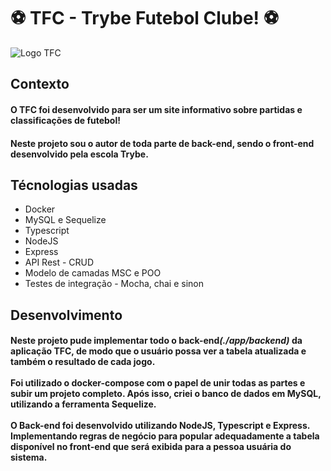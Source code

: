 <h1>⚽ TFC - Trybe Futebol Clube! ⚽</h1>

<img src="./app/frontend/src/images/negative_logo.png" alt="Logo TFC">

<h2>Contexto</h2>

<h4>O TFC foi desenvolvido para ser um site informativo sobre partidas e classificações de futebol!</h4>
<h4>Neste projeto sou o autor de toda parte de back-end, sendo o front-end desenvolvido pela escola Trybe.</h4>

<h2>Técnologias usadas</h2>

<ul>
  <li>Docker</li>
  <li>MySQL e Sequelize</li>
  <li>Typescript</li>
  <li>NodeJS</li>
  <li>Express</li>
  <li>API Rest - CRUD</li>
  <li>Modelo de camadas MSC e POO</li>
  <li>Testes de integração - Mocha, chai e sinon</li>
</ul>

<h2>Desenvolvimento</h2>

<h4>Neste projeto pude implementar todo o <b>back-end</b><i>(./app/backend)</i> da aplicação TFC, de modo que o usuário possa ver a tabela atualizada e também o resultado de cada jogo.</br></br>
Foi utilizado o docker-compose com o papel de unir todas as partes e subir um projeto completo. Após isso, criei o banco de dados em MySQL, utilizando a ferramenta Sequelize.</br></br>
O Back-end foi desenvolvido utilizando NodeJS, Typescript e Express. Implementando regras de negócio para popular adequadamente a tabela disponível no front-end que será exibida para a pessoa usuária do sistema.</h4>

<!-- Olá, Tryber!

Esse é apenas um arquivo inicial para o README do seu projeto.

É essencial que você preencha esse documento por conta própria, ok?

Não deixe de usar nossas dicas de escrita de README de projetos, e deixe sua criatividade brilhar!

⚠️ IMPORTANTE: você precisa deixar nítido:
- quais arquivos/pastas foram desenvolvidos por você; 
- quais arquivos/pastas foram desenvolvidos por outra pessoa estudante;
- quais arquivos/pastas foram desenvolvidos pela Trybe.

-->
